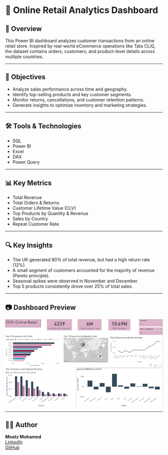 # 🛒 Online Retail Analytics Dashboard

## 📌 Overview
This Power BI dashboard analyzes customer transactions from an online retail store. Inspired by real-world eCommerce operations like Tata CLiQ, the dataset contains orders, customers, and product-level details across multiple countries.

---

## 🎯 Objectives
- Analyze sales performance across time and geography.
- Identify top-selling products and key customer segments.
- Monitor returns, cancellations, and customer retention patterns.
- Generate insights to optimize inventory and marketing strategies.

---

## 🛠 Tools & Technologies
- SQL
- Power BI
- Excel
- DAX
- Power Query

---

## 📊 Key Metrics
- Total Revenue
- Total Orders & Returns
- Customer Lifetime Value (CLV)
- Top Products by Quantity & Revenue
- Sales by Country
- Repeat Customer Rate

---

## 🔍 Key Insights
- The UK generated 80% of total revenue, but had a high return rate (12%).
- A small segment of customers accounted for the majority of revenue (Pareto principle).
- Seasonal spikes were observed in November and December.
- Top 5 products consistently drove over 25% of total sales.

---

## 📷 Dashboard Preview
![Retail Dashboard](https://github.com/moatzm1997/TATA/blob/79bab844fc58037343ba957b4f58c1d6b69f27eb/TATA.png)



---

## 👨‍💻 Author
**Moatz Mohamed**  
[LinkedIn](https://www.linkedin.com/in/moatz-mohamed-a83520209/)  
[GitHub](https://github.com/moatzm1997)
